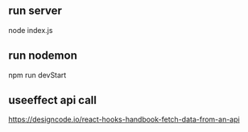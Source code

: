 ##  run server
 
node index.js

## run nodemon

npm run devStart

## useeffect api call

https://designcode.io/react-hooks-handbook-fetch-data-from-an-api